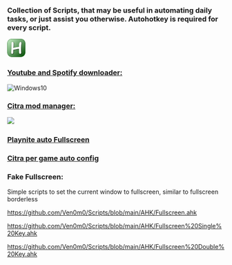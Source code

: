 ### Collection of Scripts, that may be useful in automating daily tasks, or just assist you otherwise. Autohotkey is required for every script.

<a style="text-decoration:none" href="http://www.Autohotkey.com/">
    <img height="42" src="https://raw.githubusercontent.com/Ven0m0/Ven0m0/refs/heads/main/Images/autohotkey.png" alt="AHK">
</a>



### [Youtube and Spotify downloader:](https://github.com/Ven0m0/Scripts/tree/main/Other/Downloader) 
<a style="text-decoration:none" href="https://github.com/Ven0m0/Scripts/tree/main/Other/Downloader">   
    <img src="https://github.com/Ven0m0/Scripts/blob/main/Other/Downloader/Downloader.png" alt="Windows10">
</a>

### [Citra mod manager:](https://github.com/Ven0m0/Scripts/tree/main/Other/Citra%20mods) 
<a style="text-decoration:none" href="https://github.com/Ven0m0/Scripts/tree/main/Other/Citra%20mods">    
    <img src="https://github.com/Ven0m0/Scripts/blob/main/Other/Citra%20mods/Citra%20Mod%20Manager.png">
</a>

### [Playnite auto Fullscreen](https://github.com/Ven0m0/Scripts/tree/main/Other/Playnite%20Fullscreen) 

### [Citra per game auto config](https://github.com/Ven0m0/Scripts/tree/main/Other/Citra%20per%20game%20config)

### Fake Fullscreen:
Simple scripts to set the current window to fullscreen, similar to fullscreen borderless

https://github.com/Ven0m0/Scripts/blob/main/AHK/Fullscreen.ahk

https://github.com/Ven0m0/Scripts/blob/main/AHK/Fullscreen%20Single%20Key.ahk

https://github.com/Ven0m0/Scripts/blob/main/AHK/Fullscreen%20Double%20Key.ahk

